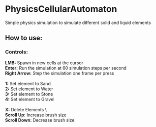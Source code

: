 # PhysicsCellularAutomaton
Simple physics simulation to simulate different solid and liquid elements

## How to use:
### Controls:
**LMB:** Spawn in new cells at the cursor \
**Enter:** Run the simulation at 60 simulation steps per second \
**Right Arrow:** Step the simulation one frame per press \
\
**1:** Set element to Sand \
**2:** Set element to Water \
**3:** Set element to Stone \
**4:** Set element to Gravel \
\
**X:** Delete Elements \ 
\
**Scroll Up:** Increase brush size \
**Scroll Down:** Decrease brush size

